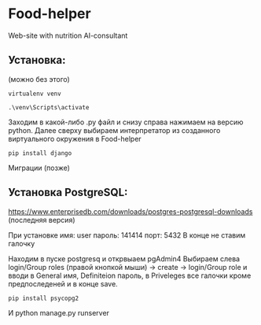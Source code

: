 # Food-helper
Web-site with nutrition AI-consultant 

## Установка:
(можно без этого)

``` virtualenv venv ``` 

``` .\venv\Scripts\activate ```

Заходим в какой-либо .py файл и снизу справа нажимаем на версию python. Далее сверху выбираем интерпретатор из созданного виртуального окружения в Food-helper

``` pip install django ```

Миграции (позже)


## Установка PostgreSQL:

https://www.enterprisedb.com/downloads/postgres-postgresql-downloads
(последняя версия)


При установке имя: user
пароль: 141414
порт: 5432 
В конце не ставим галочку


Находим в пуске postgresq и открвыаем pgAdmin4
Выбираем слева login/Group roles (правой кнопкой мыши) -> create ->  login/Group role и вводи в General имя, Definiteion пароль, в Priveleges все галочки кроме предпоследеней и в конце save.

``` pip install psycopg2 ```

И python manage.py runserver 